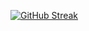 [![GitHub Streak](https://streak-stats.demolab.com?user=yuri3gp&hide_border=true&locale=pt_BR&date_format=j%20M%5B%20Y%5D)](https://git.io/streak-stats)
